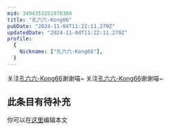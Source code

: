 ```yaml
---
mid: 3494353251076304
title: "孔六六-Kong66"
pubDate: "2024-11-04T11:22:11.279Z"
updatedDate: "2024-11-04T11:22:11.279Z"
profile:
  {
    Nickname: ["孔六六-Kong66"],
  }
---
```


关注[孔六六-Kong66](https://space.bilibili.com/3494353251076304)谢谢喵~ 关注[孔六六-Kong66](https://space.bilibili.com/3494353251076304)谢谢喵~

## 此条目有待补充
你可以在[这里](https://github.com/Yuhanawa/VTuber.ICU/edit/master/src/content/v/孔六六-Kong66/index.md)编辑本文
